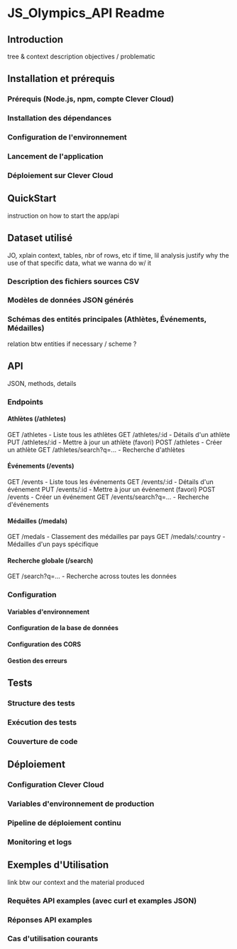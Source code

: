 # JS_Olympics_API Readme


## Introduction 
tree & context
description 
objectives / problematic 

<!-- --- -->

## Installation et prérequis

### Prérequis (Node.js, npm, compte Clever Cloud)
### Installation des dépendances
### Configuration de l'environnement
### Lancement de l'application
### Déploiement sur Clever Cloud

<!-- --- -->

## QuickStart 
instruction on how to start the app/api 

<!-- --- -->

## Dataset utilisé 
JO, xplain context, tables, nbr of rows, etc if time, lil analysis
justify why the use of that specific data, what we wanna do w/ it
### Description des fichiers sources CSV
### Modèles de données JSON générés
### Schémas des entités principales (Athlètes, Événements, Médailles)
relation btw entities if necessary / scheme ? 

<!-- --- -->

## API 
JSON, methods, details
### Endpoints
#### Athlètes (/athletes)
GET /athletes - Liste tous les athlètes
GET /athletes/:id - Détails d'un athlète
PUT /athletes/:id - Mettre à jour un athlète (favori)
POST /athletes - Créer un athlète
GET /athletes/search?q=... - Recherche d'athlètes

#### Événements (/events)
GET /events - Liste tous les événements
GET /events/:id - Détails d'un événement
PUT /events/:id - Mettre à jour un événement (favori)
POST /events - Créer un événement
GET /events/search?q=... - Recherche d'événements

#### Médailles (/medals)
GET /medals - Classement des médailles par pays
GET /medals/:country - Médailles d'un pays spécifique

#### Recherche globale (/search)
GET /search?q=... - Recherche across toutes les données

### Configuration
#### Variables d'environnement
#### Configuration de la base de données
#### Configuration des CORS
#### Gestion des erreurs

<!-- --- -->

## Tests
### Structure des tests
### Exécution des tests
### Couverture de code


<!-- --- -->

## Déploiement
### Configuration Clever Cloud
### Variables d'environnement de production
### Pipeline de déploiement continu
### Monitoring et logs

<!-- --- -->
## Exemples d'Utilisation
link btw our context and the material produced 
### Requêtes API examples (avec curl et examples JSON)
### Réponses API examples
### Cas d'utilisation courants


<!-- 
description: "NEST JS API deployment project based on Paris 2024 Olympics dataset @ Mines St-Étienne"
author: "Alice Francé, Chloé Larroze"
 -->
